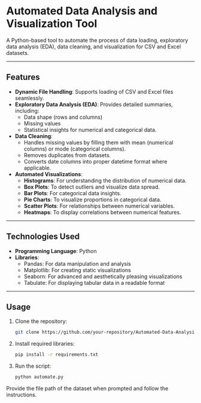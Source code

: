 # Automated Data Analysis and Visualization Tool

A Python-based tool to automate the process of data loading, exploratory data analysis (EDA), data cleaning, and visualization for CSV and Excel datasets.

---

## Features

- **Dynamic File Handling**: Supports loading of CSV and Excel files seamlessly.
- **Exploratory Data Analysis (EDA)**: Provides detailed summaries, including:
  - Data shape (rows and columns)
  - Missing values
  - Statistical insights for numerical and categorical data.
- **Data Cleaning**:
  - Handles missing values by filling them with mean (numerical columns) or mode (categorical columns).
  - Removes duplicates from datasets.
  - Converts date columns into proper datetime format where applicable.
- **Automated Visualizations**:
  - **Histograms**: For understanding the distribution of numerical data.
  - **Box Plots**: To detect outliers and visualize data spread.
  - **Bar Plots**: For categorical data insights.
  - **Pie Charts**: To visualize proportions in categorical data.
  - **Scatter Plots**: For relationships between numerical variables.
  - **Heatmaps**: To display correlations between numerical features.

---

## Technologies Used

- **Programming Language**: Python
- **Libraries**:
  - Pandas: For data manipulation and analysis
  - Matplotlib: For creating static visualizations
  - Seaborn: For advanced and aesthetically pleasing visualizations
  - Tabulate: For displaying tabular data in a readable format

---

## Usage

1. Clone the repository:
   ```bash
   git clone https://github.com/your-repository/Automated-Data-Analysis-and-Visualization-Tool.git


2. Install required libraries:

   ```bash
   pip install -r requirements.txt
3. Run the script:

   ```bash
   python automate.py
Provide the file path of the dataset when prompted and follow the instructions.

